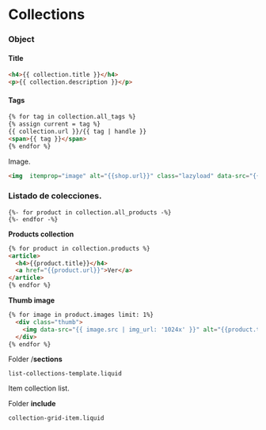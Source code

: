 # Collections

### Object
#### Title
```html
<h4>{{ collection.title }}</h4>
<p>{{ collection.description }}</p>
```

#### Tags
```html
{% for tag in collection.all_tags %}
{% assign current = tag %}
{{ collection.url }}/{{ tag | handle }}
<span>{{ tag }}</span>
{% endfor %}
```

Image.
```html
<img  itemprop="image" alt="{{shop.url}}" class="lazyload" data-src="{{ collection.image | img_url: '800x800' }}">
```
 
### Listado de colecciones.
```
{%- for product in collection.all_products -%}
{%- endfor -%}
```
**Products collection**
```html
{% for product in collection.products %}
<article>
  <h4>{{product.title}}</h4>
  <a href="{{product.url}}">Ver</a>
</article>
{% endfor %}
```

**Thumb image**
```html
{% for image in product.images limit: 1%}
  <div class="thumb">
    <img data-src="{{ image.src | img_url: '1024x' }}" alt="{{product.title}} : {{shop.name}}" class="lazyload">
  </div>
{% endfor %}
```

Folder /**sections**
```
list-collections-template.liquid
```

Item collection list.

Folder **include**
```
collection-grid-item.liquid
```


